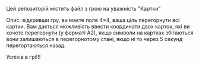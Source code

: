 Цей репозиторій містить файл з грою на уважність "Картки" 

Опис: 
відкривши гру, ви маєте поле 4×4, ваша ціль перегорнути всі картки. Вам дається можливість ввести координати двох карток, 
які ви хочете перегорнути (у форматі А2), якщо символи на картках збігаються вони залишаються в перегорнотому стані, 
якщо ні то через 5 секунд перегортаються назад.

Успіхів в грі!!!
